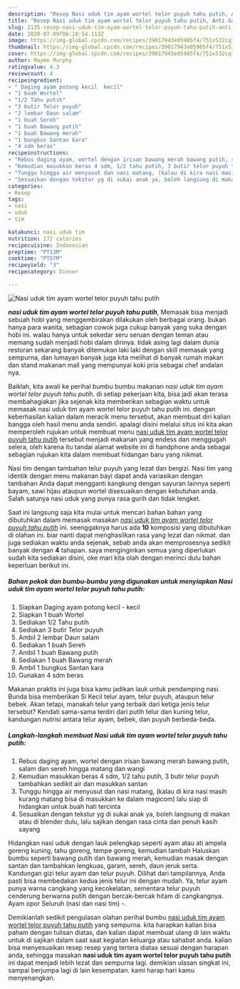 ```yaml
---
description: "Resep Nasi uduk tim ayam wortel telor puyuh tahu putih, Anti Gagal"
title: "Resep Nasi uduk tim ayam wortel telor puyuh tahu putih, Anti Gagal"
slug: 2135-resep-nasi-uduk-tim-ayam-wortel-telor-puyuh-tahu-putih-anti-gagal
date: 2020-07-09T06:18:54.113Z
image: https://img-global.cpcdn.com/recipes/39017943e05905f4/751x532cq70/nasi-uduk-tim-ayam-wortel-telor-puyuh-tahu-putih-foto-resep-utama.jpg
thumbnail: https://img-global.cpcdn.com/recipes/39017943e05905f4/751x532cq70/nasi-uduk-tim-ayam-wortel-telor-puyuh-tahu-putih-foto-resep-utama.jpg
cover: https://img-global.cpcdn.com/recipes/39017943e05905f4/751x532cq70/nasi-uduk-tim-ayam-wortel-telor-puyuh-tahu-putih-foto-resep-utama.jpg
author: Mayme Murphy
ratingvalue: 4.3
reviewcount: 4
recipeingredient:
- " Daging ayam potong kecil  kecil"
- "1 buah Wortel"
- "1/2 Tahu putih"
- "3 butir Telor puyuh"
- "2 lembar Daun salam"
- "1 buah Sereh"
- "1 buah Bawang putih"
- "1 buah Bawang merah"
- "1 bungkus Santan kara"
- "4 sdm beras"
recipeinstructions:
- "Rebus daging ayam, wortel dengan irisan bawang merah bawang putih, salam dan sereh hingga matang dan wangi"
- "Kemudian masukkan beras 4 sdm, 1/2 tahu putih, 3 butir telur puyuh tambahkan sedikit air dan masukkan santan"
- "Tunggu hingga air menyusut dan nasi matang, (kalau di kira nasi masih kurang matang bisa di masukkan ke dalam magicom) lalu siap di hidangkan untuk buah hati tercinta"
- "Sesuaikan dengan tekstur yg di sukai anak ya, boleh langsung di makan atau di blender dulu, lalu sajikan dengan rasa cinta dan penuh kasih sayang"
categories:
- Resep
tags:
- nasi
- uduk
- tim

katakunci: nasi uduk tim 
nutrition: 172 calories
recipecuisine: Indonesian
preptime: "PT13M"
cooktime: "PT57M"
recipeyield: "3"
recipecategory: Dinner

---
```



![Nasi uduk tim ayam wortel telor puyuh tahu putih](https://img-global.cpcdn.com/recipes/39017943e05905f4/751x532cq70/nasi-uduk-tim-ayam-wortel-telor-puyuh-tahu-putih-foto-resep-utama.jpg)

<b><i>nasi uduk tim ayam wortel telor puyuh tahu putih</i></b>, Memasak bisa menjadi sebuah hobi yang menggembirakan dilakukan oleh berbagai orang. bukan hanya para wanita, sebagian cowok juga cukup banyak yang suka dengan hobi ini. walau hanya untuk sekedar seru seruan dengan teman atau memang sudah menjadi hobi dalam dirinya. tidak asing lagi dalam dunia restoran sekarang banyak ditemukan laki laki dengan skill memasak yang sempurna, dan lumayan banyak juga kita melihat di banyak rumah makan dan stand makanan mall yang mempunyai koki pria sebagai chef andalan nya.

Baiklah, kita awali ke perihal bumbu bumbu makanan <i>nasi uduk tim ayam wortel telor puyuh tahu putih</i>. di setiap pekerjaan kita, bisa jadi akan terasa membahagiakan jika sejenak kita memberikan sebagian waktu untuk memasak nasi uduk tim ayam wortel telor puyuh tahu putih ini. dengan keberhasilan kalian dalam meracik menu tersebut, akan membuat diri kalian bangga oleh hasil menu anda sendiri. apalagi disini melalui situs ini kita akan memperoleh rujukan untuk membuat menu <u>nasi uduk tim ayam wortel telor puyuh tahu putih</u> tersebut menjadi makanan yang endess dan menggugah selera, oleh karena itu tandai alamat website ini di handphone anda sebagai sebagian rujukan kita dalam membuat hidangan baru yang nikmat.

Nasi tim dengan tambahan telur puyuh yang lezat dan bergizi. Nasi tim yang identik dengan menu makanan bayi dapat anda variasikan dengan tambahan Anda dapat mengganti kangkung dengan sayuran lainnya seperti bayam, sawi hijau ataupun wortel disesuaikan dengan kebutuhan anda. Salah satunya nasi uduk yang punya rasa gurih dan tidak lengket.


Saat ini langsung saja kita mulai untuk mencari bahan bahan yang dibutuhkan dalam memasak masakan <u><i>nasi uduk tim ayam wortel telor puyuh tahu putih</i></u> ini. seenggaknya harus ada <b>10</b> komposisi yang dibutuhkan di olahan ini. biar nanti dapat menghasilkan rasa yang lezat dan nikmat. dan juga sediakan waktu anda sejenak, sebab anda akan memprosesnya sedikit banyak dengan <b>4</b> tahapan. saya menginginkan semua yang diperlukan sudah kita sediakan disini, oke mari kita olah dengan merinci dulu bahan keperluan berikut ini.

<!--inarticleads1-->

##### Bahan pokok dan bumbu-bumbu yang digunakan untuk menyiapkan Nasi uduk tim ayam wortel telor puyuh tahu putih:

1. Siapkan  Daging ayam potong kecil - kecil
1. Siapkan 1 buah Wortel
1. Sediakan 1/2 Tahu putih
1. Sediakan 3 butir Telor puyuh
1. Ambil 2 lembar Daun salam
1. Sediakan 1 buah Sereh
1. Ambil 1 buah Bawang putih
1. Sediakan 1 buah Bawang merah
1. Ambil 1 bungkus Santan kara
1. Gunakan 4 sdm beras


Makanan praktis ini juga bisa kamu jadikan lauk untuk pendamping nasi. Bunda bisa memberikan Si Kecil telur ayam, telur puyuh, ataupun telur bebek. Akan tetapi, manakah telur yang terbaik dari ketiga jenis telur tersebut? Kendati sama-sama terdiri dari putih telur dan kuning telur, kandungan nutrisi antara telur ayam, bebek, dan puyuh berbeda-beda. 

<!--inarticleads2-->

##### Langkah-langkah membuat Nasi uduk tim ayam wortel telor puyuh tahu putih:

1. Rebus daging ayam, wortel dengan irisan bawang merah bawang putih, salam dan sereh hingga matang dan wangi
1. Kemudian masukkan beras 4 sdm, 1/2 tahu putih, 3 butir telur puyuh tambahkan sedikit air dan masukkan santan
1. Tunggu hingga air menyusut dan nasi matang, (kalau di kira nasi masih kurang matang bisa di masukkan ke dalam magicom) lalu siap di hidangkan untuk buah hati tercinta
1. Sesuaikan dengan tekstur yg di sukai anak ya, boleh langsung di makan atau di blender dulu, lalu sajikan dengan rasa cinta dan penuh kasih sayang


Hidangkan nasi uduk dengan lauk pelengkap seperti ayam atau ati ampela goreng kuning, tahu goreng, tempe goreng, kemudian tambah Haluskan bumbu seperti bawang putih dan bawang merah, kemudian masak dengan santan dan tambahkan lengkuas, garam, sereh, daun jeruk serta. Kandungan gizi telur ayam dan telur puyuh. Dilihat dari tampilannya, Anda pasti bisa membedakan kedua jenis telur ini dengan mudah. Ya, telur ayam punya warna cangkang yang kecokelatan, sementara telur puyuh cenderung berwarna putih dengan bercak-bercak hitam di cangkangnya. Ayam opor Seluruh (nasi dan nasi tim) -. 

Demikianlah sedikit pengulasan olahan perihal bumbu <u>nasi uduk tim ayam wortel telor puyuh tahu putih</u> yang sempurna. kita harapkan kalian bisa paham dengan tulisan diatas, dan kalian dapat membuat ulang di lain waktu untuk di sajikan dalam saat saat kegiatan keluarga atau sahabat anda. kalian bisa menyesuaikan resep resep yang tertera diatas sesuai dengan harapan anda, sehingga masakan <b>nasi uduk tim ayam wortel telor puyuh tahu putih</b> ini dapat menjadi lebih lezat dan sempurna lagi. demikian ulasan singkat ini, sampai berjumpa lagi di lain kesempatan. kami harap hari kamu menyenangkan.
